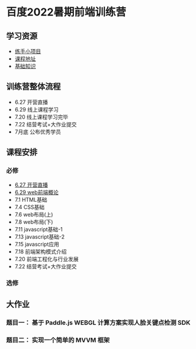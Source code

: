 # 百度2022暑期前端训练营

## 学习资源
* [练手小项目](https://github.com/webmooc/webmooc-practice)
* [课程地址](http://bit.baidu.com/index?column=1)
* [基础知识](https://developer.mozilla.org/zh-CN/docs/Learn/Getting_started_with_the_web)

## 训练营整体流程
* 6.27 开营直播
* 6.29 线上课程学习
* 7.20 线上课程学习完毕
* 7.22 结营考试+大作业提交
* 7月底 公布优秀学员

## 课程安排

### 必修

* [6.27 开营直播](/coding/javascript/baidu-summer-2022/)
* [6.29 web前端概论](/coding/javascript/baidu-summer-2022/day-6-29/)
* 7.1 HTML基础
* 7.4 CSS基础
* 7.6 web布局(上)
* 7.8 web布局(下)
* 7.11 javascript基础-1
* 7.13 javascript基础-2
* 7.15 javascript应用
* 7.18 前端架构模式介绍
* 7.20 前端工程化与行业发展
* 7.22 结营考试+大作业提交

### 选修


## 大作业

### 题目一： 基于 Paddle.js WEBGL 计算方案实现人脸关键点检测 SDK

### 题目二： 实现一个简单的 MVVM 框架



